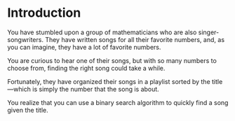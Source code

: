 # Introduction

You have stumbled upon a group of mathematicians who are also singer-songwriters.
They have written songs for all their favorite numbers, and, as you can imagine, they have a lot of favorite numbers.

You are curious to hear one of their songs, but with so many numbers to choose from, finding the right song could take a while.

Fortunately, they have organized their songs in a playlist sorted by the title—which is simply the number that the song is about.

You realize that you can use a binary search algorithm to quickly find a song given the title.
